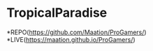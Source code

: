 TropicalParadise
==============================================
*REPO(https://github.com/Maation/ProGamers/)
*LIVE(https://maation.github.io/ProGamers/)
